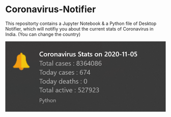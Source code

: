 # Coronavirus-Notifier

This repositorty contains a Jupyter Notebook & a Python file of Desktop Notifier, which will notifiy you about the current stats of Coronavirus in India.
(You can change the country)

![Coronavirus Desktop Notifier](https://github.com/MohammedHamzaMalik/Coronavirus-Notifier/blob/main/Desktop%20Notifier.png)
